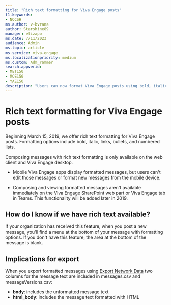 ```yaml
---
title: "Rich text formatting for Viva Engage posts"
f1.keywords:
- NOCSH
ms.author: v-bvrana
author: Starshine89
manager: elizapo
ms.date: 7/11/2023
audience: Admin
ms.topic: article
ms.service: viva-engage
ms.localizationpriority: medium
ms.custom: Adm_Yammer
search.appverid:
- MET150
- MOE150
- YAE150
description: "Users can now format Viva Engage posts using bold, italic, bullets, numbered lists, and links. "
---
```


# Rich text formatting for Viva Engage posts
 
Beginning March 15, 2019, we offer rich text formatting for Viva Engage posts. Formatting options include bold, italic, links, bullets, and numbered lists.

Composing messages with rich text formatting is only available on the web client and Viva Engage desktop.

- Mobile Viva Engage apps display formatted messages, but users can't edit those messages or format new messages from the mobile device.

- Composing and viewing formatted messages aren't available immediately on the Viva Engage SharePoint web part or Viva Engage tab in Teams. This functionality will be added later in 2019.

## How do I know if we have rich text available?

If your organization has received this feature, when you post a new message, you'll find a menu at the bottom of your message with formatting options. If you don't have this feature, the area at the bottom of the message is blank.

## Implications for export

When you export formatted messages using [Export Network Data](../manage-security-and-compliance/export-viva-engage-enterprise-data.md) two columns for the message text are included in messages.csv and messageVersions.csv:
- **body**: includes the unformatted message text 
- **html_body**: includes the message text formatted with HTML
